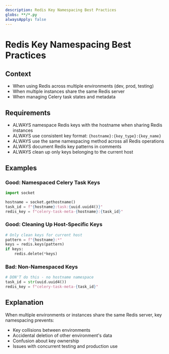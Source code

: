 ```yaml
---
description: Redis Key Namespacing Best Practices
globs: **/*.py
alwaysApply: false
---
```

# Redis Key Namespacing Best Practices

## Context
- When using Redis across multiple environments (dev, prod, testing)
- When multiple instances share the same Redis server
- When managing Celery task states and metadata

## Requirements
- ALWAYS namespace Redis keys with the hostname when sharing Redis instances
- ALWAYS use consistent key format: `{hostname}:{key_type}:{key_name}`
- ALWAYS use the same namespacing method across all Redis operations
- ALWAYS document Redis key patterns in comments
- ALWAYS clean up only keys belonging to the current host

## Examples

### Good: Namespaced Celery Task Keys
```python
import socket

hostname = socket.gethostname()
task_id = f"{hostname}:task:{uuid.uuid4()}"
redis_key = f"celery-task-meta-{hostname}:{task_id}"
```

### Good: Cleaning Up Host-Specific Keys
```python
# Only clean keys for current host
pattern = f"{hostname}:*"
keys = redis.keys(pattern)
if keys:
    redis.delete(*keys)
```

### Bad: Non-Namespaced Keys
```python
# DON'T do this - no hostname namespace
task_id = str(uuid.uuid4())
redis_key = f"celery-task-meta-{task_id}"
```

## Explanation
When multiple environments or instances share the same Redis server, key namespacing prevents:
- Key collisions between environments
- Accidental deletion of other environment's data
- Confusion about key ownership
- Issues with concurrent testing and production use 